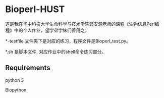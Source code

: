 # Bioperl-HUST
  
这是我在华中科技大学生命科学与技术学院郭安源老师的课程《生物信息Perl编程》中的个人作业，望学弟学妹们善用之。

*-testfile 文件夹下是对应的练习，程序文件是Bioperl_test.py。
  
*.sh 是脚本文件, 对应作业中的shell命令练习部分。
  
  
## Requirements
  
   python 3
  
   Biopython
 
